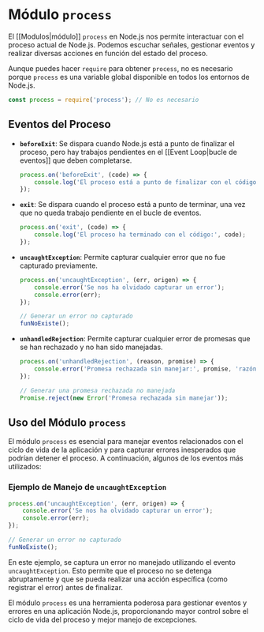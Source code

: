 # Módulo `process`

El [[Modulos|módulo]] `process` en Node.js nos permite interactuar con el proceso actual de Node.js. Podemos escuchar señales, gestionar eventos y realizar diversas acciones en función del estado del proceso.

Aunque puedes hacer `require` para obtener `process`, no es necesario porque `process` es una variable global disponible en todos los entornos de Node.js.

```javascript
const process = require('process'); // No es necesario
```

## Eventos del Proceso

- **`beforeExit`**: Se dispara cuando Node.js está a punto de finalizar el proceso, pero hay trabajos pendientes en el [[Event Loop|bucle de eventos]] que deben completarse.
    ```javascript
    process.on('beforeExit', (code) => {
        console.log('El proceso está a punto de finalizar con el código:', code);
    });
    ```

- **`exit`**: Se dispara cuando el proceso está a punto de terminar, una vez que no queda trabajo pendiente en el bucle de eventos.
    ```javascript
    process.on('exit', (code) => {
        console.log('El proceso ha terminado con el código:', code);
    });
    ```

- **`uncaughtException`**: Permite capturar cualquier error que no fue capturado previamente.
    ```javascript
    process.on('uncaughtException', (err, origen) => {
        console.error('Se nos ha olvidado capturar un error');
        console.error(err);
    });

    // Generar un error no capturado
    funNoExiste();
    ```

- **`unhandledRejection`**: Permite capturar cualquier error de promesas que se han rechazado y no han sido manejadas.
    ```javascript
    process.on('unhandledRejection', (reason, promise) => {
        console.error('Promesa rechazada sin manejar:', promise, 'razón:', reason);
    });

    // Generar una promesa rechazada no manejada
    Promise.reject(new Error('Promesa rechazada sin manejar'));
    ```

## Uso del Módulo `process`

El módulo `process` es esencial para manejar eventos relacionados con el ciclo de vida de la aplicación y para capturar errores inesperados que podrían detener el proceso. A continuación, algunos de los eventos más utilizados:

### Ejemplo de Manejo de `uncaughtException`

```javascript
process.on('uncaughtException', (err, origen) => {
    console.error('Se nos ha olvidado capturar un error');
    console.error(err);
});

// Generar un error no capturado
funNoExiste();
```

En este ejemplo, se captura un error no manejado utilizando el evento `uncaughtException`. Esto permite que el proceso no se detenga abruptamente y que se pueda realizar una acción específica (como registrar el error) antes de finalizar.

El módulo `process` es una herramienta poderosa para gestionar eventos y errores en una aplicación Node.js, proporcionando mayor control sobre el ciclo de vida del proceso y mejor manejo de excepciones.